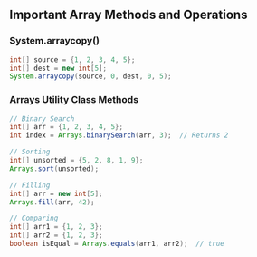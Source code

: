 
## Important Array Methods and Operations

### System.arraycopy()
```java
int[] source = {1, 2, 3, 4, 5};
int[] dest = new int[5];
System.arraycopy(source, 0, dest, 0, 5);
```

### Arrays Utility Class Methods
```java
// Binary Search
int[] arr = {1, 2, 3, 4, 5};
int index = Arrays.binarySearch(arr, 3);  // Returns 2

// Sorting
int[] unsorted = {5, 2, 8, 1, 9};
Arrays.sort(unsorted);

// Filling
int[] arr = new int[5];
Arrays.fill(arr, 42);

// Comparing
int[] arr1 = {1, 2, 3};
int[] arr2 = {1, 2, 3};
boolean isEqual = Arrays.equals(arr1, arr2);  // true
```
